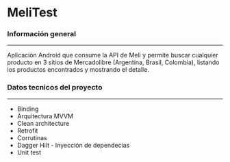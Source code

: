 # MeliTest

### Información general
***
Aplicación Android que consume la API de Meli y permite buscar cualquier producto en 3 sitios de Mercadolibre (Argentina, Brasil, Colombia), listando los productos encontrados y mostrando el detalle.

### Datos tecnicos del proyecto
***
- Binding
- Arquitectura MVVM
- Clean architecture
- Retrofit
- Corrutinas
- Dagger Hilt - Inyección de dependecias
- Unit test

